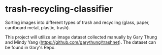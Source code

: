 # trash-recycling-classifier
Sorting images into different types of trash and recycling (glass, paper, cardboard metal, plastic, trash).


This project will utilize an image dataset collected manually by Gary Thung and Mindy Yang (https://github.com/garythung/trashnet). The dataset can be found in Gary's Repo.

